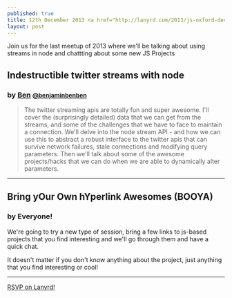 ```yaml
---
published: true
title: 12th December 2013 <a href="http://lanyrd.com/2013/js-oxford-december/" class="btn btn-large btn-primary pull-right">Attend On Lanyrd</a>
layout: post
---
```


<p class="lead">Join us for the last meetup of 2013 where we'll be talking about using streams in node and chattting about some new JS Projects</p>

## Indestructible twitter streams with node
### by [Ben](http://benjaminbenben.com) <small><a href="https://twitter.com/intent/user?screen_name=benjaminbenben">@benjaminbenben</a></small>

> The twitter streaming apis are totally fun and super awesome.
> I'll cover the (surprisingly detailed) data that we can get from the streams, and some of the challenges that we have to face to maintain a connection.
> We'll delve into the node stream API - and how we can use this to abstract a robust interface to the twitter apis that can survive network failures, stale connections and modifying query parameters.
> Then we'll talk about some of the awesome projects/hacks that we can do when we are able to dynamically alter parameters.

---

## Bring yOur Own hYperlink Awesomes (BOOYA)
### by Everyone!

We're going to try a new type of session, bring a few links to js-based projects that you find interesting and we'll go through them and have a quick chat.

It doesn't matter if you don't know anything about the project, just anything that you find interesting or cool!

---

<div class="lanyrd-target-participants">
    <a href="http://lanyrd.com/2013/js-oxford-december/attendees/" class="lanyrd-participants">
        RSVP on Lanyrd!
    </a>
</div>

<script src="http://cdn.lanyrd.net/badges/embed-v1.min.js"><!-- --></script>
